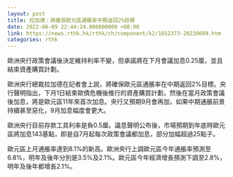 ```yaml
---
layout: post
title: 拉加德：將確保歐元區通脹率中期返回2%目標
date: 2022-06-09 22:44:24.000000000 +08:00
link: https://news.rthk.hk/rthk/ch/component/k2/1652373-20220609.htm
categories: rthk
---
```


歐洲央行政策會議後決定維持利率不變，但承諾將在下月會議加息0.25厘，並且結束資產購買計劃。

歐洲央行總裁拉加德在記者會上說，將確保歐元區通脹率在中期返回2%目標。央行聲明指出，下月1日結束歐債危機後推行的資產購買計劃，然後在當月政策會議後加息，將是歐元區11年來首次加息。央行又預期9月會再加，如果中期通脹前景持續甚至惡化，9月加息幅度會更大。

歐洲央行目前存款工具利率是負0.5厘。議息聲明公布後，市場預期到年底時歐元區將加息143基點，即是自7月起每次政策會議都加息，部分加幅超過25點子。

歐元區上月通脹率達到8.1%的新高。歐洲央行上調歐元區今年通脹率預測至6.8%，明年及後年分別是3.5%及2.1%。歐元區今年經濟增長預測下調至2.8%，明年及後年都增長2.1%。
